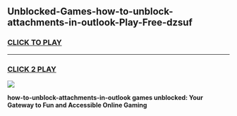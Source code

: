 
## Unblocked-Games-how-to-unblock-attachments-in-outlook-Play-Free-dzsuf
<h3>
<a href="https://premium76.site?title=how-to-unblock-attachments-in-outlook&ref=12A">CLICK TO PLAY</a></h3>
<hr>

<h3>
<a href="https://premium76.site?title=how-to-unblock-attachments-in-outlook&ref=12A">CLICK 2 PLAY</a>
  
</h3>

<a href="https://premium76.site?title=how-to-unblock-attachments-in-outlook&ref=12A"><img src="https://clearcache.store/games.png"></a>


**how-to-unblock-attachments-in-outlook games unblocked: Your Gateway to Fun and Accessible Online Gaming**
